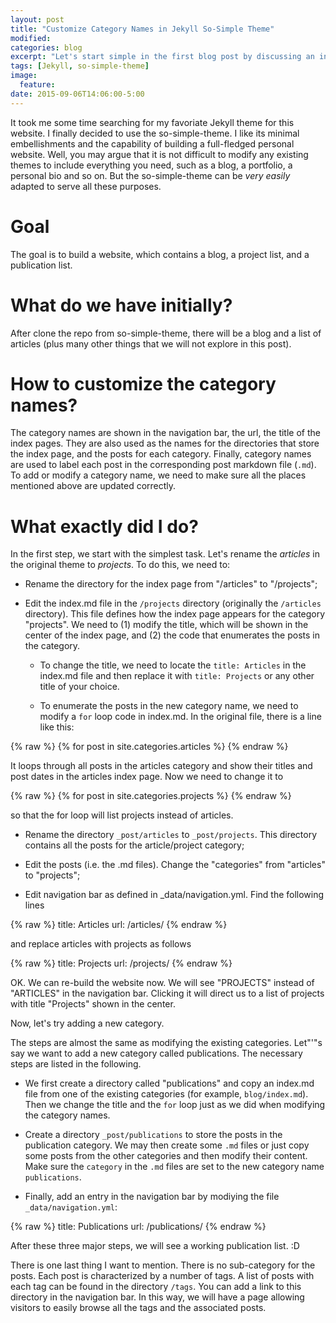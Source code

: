 ```yaml
---
layout: post
title: "Customize Category Names in Jekyll So-Simple Theme"
modified:
categories: blog
excerpt: "Let's start simple in the first blog post by discussing an interesting step in customizing the Jekyll so-simple theme for this website."
tags: [Jekyll, so-simple-theme]
image:
  feature:
date: 2015-09-06T14:06:00-5:00
---
```


It took me some time searching for my favoriate Jekyll theme for this website. I finally decided to use the so-simple-theme. I like its minimal embellishments and the capability of building a full-fledged personal website. Well, you may argue that it is not difficult to modify any existing themes to include everything you need, such as a blog, a portfolio, a personal bio and so on. But the so-simple-theme can be *very easily* adapted to serve all these purposes.

# Goal

The goal is to build a website, which contains a blog, a project list, and a publication list.

# What do we have initially?

After clone the repo from so-simple-theme, there will be a blog and a list of articles (plus many other things that we will not explore in this post).

# How to customize the category names?

The category names are shown in the navigation bar, the url, the title of the index pages. They are also used as the names for the directories that store the index page, and the posts for each category. Finally, category names are used to label each post in the corresponding post markdown file (`.md`). To add or modify a category name, we need to make sure all the places mentioned above are updated correctly.

# What exactly did I do?

In the first step, we start with the simplest task. Let's rename the *articles* in the original theme to *projects*. To do this, we need to:

* Rename the directory for the index page from "/articles" to "/projects";

* Edit the index.md file in the `/projects` directory (originally the `/articles` directory). This file defines how the index page appears for the category "projects". We need to (1) modify the title, which will be shown in the center of the index page, and (2) the code that enumerates the posts in the category.

  * To change the title, we need to locate the `title: Articles` in the index.md file and then replace it with `title: Projects` or any other title of your choice.

  * To enumerate the posts in the new category name, we need to modify a `for` loop code in index.md. In the original file, there is a line like this:

{% raw %}
{% for post in site.categories.articles %}
{% endraw %}

It loops through all posts in the articles category and show their titles and post dates in the articles index page. Now we need to change it to

{% raw %}
{% for post in site.categories.projects %}
{% endraw %}

so that the for loop will list projects instead of articles.

* Rename the directory `_post/articles` to `_post/projects`. This directory contains all the posts for the article/project category;

* Edit the posts (i.e. the .md files). Change the "categories" from "articles" to "projects";

* Edit navigation bar as defined in _data/navigation.yml. Find the following lines

{% raw %}
title: Articles
url: /articles/
{% endraw %}

and replace articles with projects as follows

{% raw %}
title: Projects
url: /projects/
{% endraw %}

OK. We can re-build the website now. We will see "PROJECTS" instead of "ARTICLES" in the navigation bar. Clicking it will direct us to a list of projects with title "Projects" shown in the center.

Now, let's try adding a new category.

The steps are almost the same as modifying the existing categories. Let"'"s say we want to add a new category called publications. The necessary steps are listed in the following.

* We first create a directory called "publications" and copy an index.md file from one of the existing categories (for example, `blog/index.md`). Then we change the title and the `for` loop just as we did when modifying the category names.

* Create a directory `_post/publications` to store the posts in the publication category. We may then create some `.md` files or just copy some posts from the other categories and then modify their content. Make sure the `category` in the `.md` files are set to the new category name `publications`.

* Finally, add an entry in the navigation bar by modiying the file `_data/navigation.yml`:

{% raw %}
title: Publications
url: /publications/
{% endraw %}

After these three major steps, we will see a working publication list. :D

There is one last thing I want to mention. There is no sub-category for the posts. Each post is characterized by a number of tags. A list of posts with each tag can be found in the directory `/tags`. You can add a link to this directory in the navigation bar. In this way, we will have a page allowing visitors to easily browse all the tags and the associated posts.

